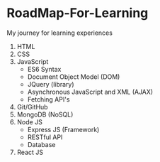 # RoadMap-For-Learning
My journey for learning experiences

1. HTML
2. CSS
3. JavaScript
   - ES6 Syntax
   - Document Object Model (DOM)
   - JQuery (library)
   - Asynchronous JavaScript and XML (AJAX)
   - Fetching API's
4. Git/GitHub
5. MongoDB (NoSQL)
6. Node JS
   - Express JS (Framework)
   - RESTful API
   - Database
8. React JS
